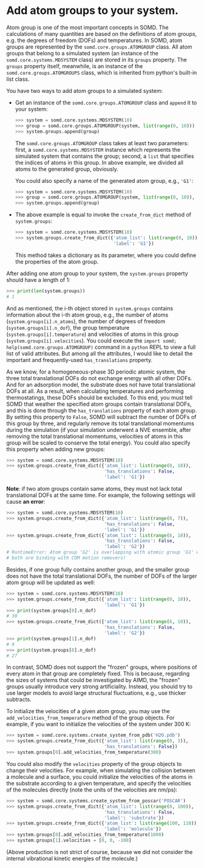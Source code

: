 # Add atom groups to your system.

Atom group is one of the most important concepts in SOMD. The calculations of
many quantities are based on the definitions of atom groups, e.g. the degrees
of freedom (DOFs) and temperatures. In SOMD, atom groups are represented
by the `somd.core.groups.ATOMGROUP` class. All atom groups that belong to a
simulated system (an instance of the `somd.core.systems.MDSYSTEM` class) are
stored in its `groups` property. The `groups` property itself, meanwhile,
is an instance of the `somd.core.groups.ATOMGROUPS` class, which is inherited
from python's built-in list class.

You have two ways to add atom groups to a simulated system:
- Get an instance of the `somd.core.groups.ATOMGROUP` class and `append` it to
  your system:
  ```python
  >>> system = somd.core.systems.MDSYSTEM(10)
  >>> group = somd.core.groups.ATOMGROUP(system, list(range(0, 10)))
  >>> system.groups.append(group)
  ```
  The `somd.core.groups.ATOMGROUP` class takes at least two parameters: first,
  a `somd.core.systems.MDSYSTEM` instance which represents the simulated system
  that contains the group; second, a `list` that specifies the indices of atoms
  in this group. In above example, we divided all atoms to the generated group,
  obviously.

  You could also specify a name of the generated atom group, e.g., `'G1'`:
  ```python
  >>> system = somd.core.systems.MDSYSTEM(10)
  >>> group = somd.core.groups.ATOMGROUP(system, list(range(0, 10)), label='G1')
  >>> system.groups.append(group)
  ```

- The above example is equal to invoke the `create_from_dict` method of
  `system.groups`:
  ```python
  >>> system = somd.core.systems.MDSYSTEM(10)
  >>> system.groups.create_from_dict({'atom_list': list(range(0, 10)),
                                      'label': 'G1'})
  ```
  This method takes a dictionary as its parameter, where you could define the
  properties of the atom group.

After adding one atom group to your system, the `system.groups` property should
have a length of 1:
```python
>>> print(len(system.groups))
# 1
```
And as mentioned, the i-th object stored in `system.groups` contains
information about the i-th atom group, e.g., the number of atoms
(`system.groups[i].n_atoms`), the number of degrees of freedom
(`system.groups[i].n_dof`), the group temperature
(`system.groups[i].temperature`) and velocities of atoms in this group
(`system.groups[i].velocities`). You could execute the
`import somd; help(somd.core.groups.ATOMGROUP)` command in a `python` REPL to
view a full list of valid attributes. But among all the attributes, I would
like to detail the important and frequently-used `has_translations` property.

As we know, for a homogeneous-phase 3D periodic atomic system, the three total
translational DOFs do not exchange energy with all other DOFs. And for an
adsorption model, the substrate does not have total translational DOFs at all.
As a result, when calculating temperatures and performing thermostatings,
these DOFs should be excluded. To this end, you must tell SOMD that weather the
specified atom groups contain translational DOFs, and this is done through the
`has_translations` property of each atom group. By setting this property to
`False`, SOMD will subtract the number of DOFs of this group by three, and
regularly remove its total translational momentums during the simulation (if
your simulation underwent a NVE ensemble, after removing the total
translational momentums, velocities of atoms in this group will be scaled to
conserve the total energy). You could also specify this property when adding
new groups:
```python
>>> system = somd.core.systems.MDSYSTEM(10)
>>> system.groups.create_from_dict({'atom_list': list(range(0, 10)),
                                    'has_translations': False,
                                    'label': 'G1'})
```
**Note**: if two atom groups contain same atoms, they must not lack total
translational DOFs at the same time. For example, the following settings will
cause **an error**:
```python
>>> system = somd.core.systems.MDSYSTEM(10)
>>> system.groups.create_from_dict({'atom_list': list(range(0, 7)),
                                    'has_translations': False,
                                    'label': 'G1'})
>>> system.groups.create_from_dict({'atom_list': list(range(6, 10)),
                                    'has_translations': False,
                                    'label': 'G2'})
# RuntimeError: Atom group 'G2' is overlapping with atomic group 'G1' while
# both are binding with COM motion removers!
```
Besides, if one group fully contains another group, and the smaller group does
not have the total translational DOFs, the number of DOFs of the larger atom
group will be updated as well:
```python
>>> system = somd.core.systems.MDSYSTEM(10)
>>> system.groups.create_from_dict({'atom_list': list(range(0, 10)),
                                    'label': 'G1'})
>>> print(system.groups[0].n_dof)
# 30
>>> system.groups.create_from_dict({'atom_list': list(range(6, 10)),
                                    'has_translations': False,
                                    'label': 'G2'})
>>> print(system.groups[1].n_dof)
# 9
>>> print(system.groups[0].n_dof)
# 27
```

In contrast, SOMD does not support the "frozen" groups, where positions of
every atom in that group are completely fixed. This is because, regarding the
sizes of systems that could be investigated by AIMD, the "frozen" groups
usually introduce very strong artificiality. Instead, you should try to use
larger models to avoid large structural fluctuations, e.g., use thicker
subtracts.

To initialize the velocities of a given atom group, you may use the
`add_velocities_from_temperature` method of the group objects. For example, if
you want to initialize the velocities of the system under 300 K:
```python
>>> system = somd.core.systems.create_system_from_pdb('H2O.pdb')
>>> system.groups.create_from_dict({'atom_list': list(range(0, 3)),
                                    'has_translations': False})
>>> system.groups[0].add_velocities_from_temperature(300)
```
You could also modify the `velocities` property of the group objects to change
their velocities. For example, when simulating the collision between a
molecule and a surface, you could initialize the velocities of the atoms in
the substrate according to a given temperature, and specify the velocities of
the molecules directly (note the units of the velocities are nm/ps):
```python
>>> system = somd.core.systems.create_system_from_poscar('POSCAR')
>>> system.groups.create_from_dict({'atom_list': list(range(0, 100)),
                                    'has_translations': False,
                                    'label': 'substrate'})
>>> system.groups.create_from_dict({'atom_list': list(range(100, 110)),
                                    'label': 'molecule'})
>>> system.groups[0].add_velocities_from_temperature(1000)
>>> system.groups[1].velocities = [0, 0, -100]
```
(Above production is not strict of course, because we did not consider the
internal vibrational kinetic energies of the molecule.)

